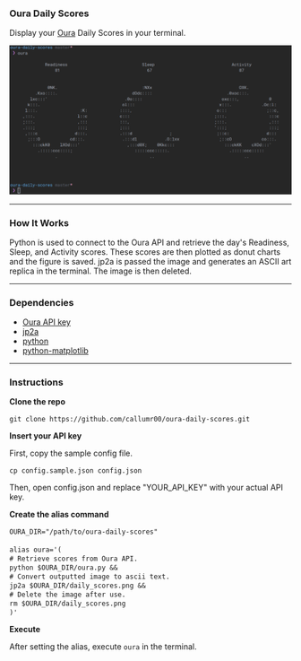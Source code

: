 ### Oura Daily Scores

Display your [Oura](https://ouraring.com/) Daily Scores in your terminal.

![Screenshot](screenshot.png)

---

### How It Works

Python is used to connect to the Oura API and retrieve the day's Readiness, Sleep, and Activity scores. These scores are then plotted as donut charts and the figure is saved. jp2a is passed the image and generates an ASCII art replica in the terminal. The image is then deleted.

---

### Dependencies
- [Oura API key](https://cloud.ouraring.com/v2/docs)
- [jp2a](https://github.com/cslarsen/jp2a)
- [python](https://www.python.org/)
- [python-matplotlib](https://matplotlib.org/)

---
### Instructions

**Clone the repo**
```
git clone https://github.com/callumr00/oura-daily-scores.git
```

**Insert your API key**

First, copy the sample config file.
```
cp config.sample.json config.json
```
Then, open config.json and replace "YOUR_API_KEY" with your actual API key.

**Create the alias command**
```
OURA_DIR="/path/to/oura-daily-scores"

alias oura='(
# Retrieve scores from Oura API.
python $OURA_DIR/oura.py &&
# Convert outputted image to ascii text.
jp2a $OURA_DIR/daily_scores.png &&
# Delete the image after use.
rm $OURA_DIR/daily_scores.png
)'
```
**Execute**

After setting the alias, execute `oura` in the terminal. 
